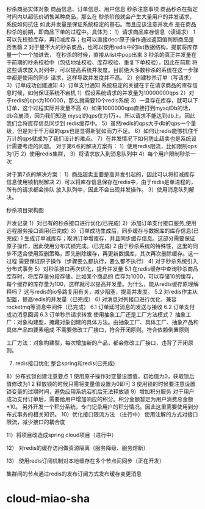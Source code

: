 秒杀商品实体对象
商品信息、订单信息、用户信息
秒杀注意事项
商品秒杀在指定时间内以超低价销售某种商品，那么在
秒杀阶段就会产生大量用户的并发请求，系统如何抗住
如此并发量是保证系统稳定的基石。而且应该注意并发点
是在商品秒杀的前期，即商品下单的过程中。具体为：
1）请求商品库存信息（读请求）
1 可以先校验库存，再扣减库存；也可以直接decr原子操作通过返回值判断商品是否售罄
2 对于量不大的秒杀商品，也可以使用redis中的list数据结构，提前将库存量一个一个加进去，
                    在秒杀的时候，直接从list中pop出来
3 秒杀的真正并发量在于前期的秒杀校验中（包括地址校验、库存校验、重复下单校验），因此在前期
将这些请求放入对列中，可以提高系统并发度。目前绝大多数秒杀的系统在这一步骤中都是使用的同步
请求，这样导致并发度并不高。
2）创建秒杀订单（写请求）
3）订单成功创建通知
4）订单支付通知
系统稳定的关键在于在请求商品的库存信息时候，如何保证系统不宕机
1）假设系统请求的并发量为10000000qps
2）对于redis的qps为100000，那么就需要10个redis系统
3）一旦存在库存，就可以下订单，这个过程实际并发量不高
4）如果1000000qps直接打到mysqlDb的话，db会崩溃，因为我们知道
mysql的qps仅为1万+。所以请求不能达到db上。因此我们会将库存信息同步到
redis缓存中。
5）虽然redis的qps大于db的qps一个量级，但是对于千万级的qps也是显得新犹如而力不足。
6）如何让redis能够抗住千万计的qps就成为了我们设计的难点。
7）在并发情况下如何防止超卖也是系统设计需要考虑的问题。
对于第6点的解决方案有：
1）使用redis限流，比如限制qps为1万
2）使用redis集群，
3）将请求放入到消息队列中
4）每个用户限制秒杀一次

对于第7点的解决方案：
1）商品超卖主要是高并发引起的，因此可以将扣减库存信息使用锁机制解决
2）可以将库存信息保存在redis中，由于redis是单进程的，所有的请求都会排队
放入队列中，因此不会出现并发操作。
3）使用消息队列解决。


秒杀项目架构图




开发记录
1）对已有的秒杀接口进行优化(已完成)
2）添加订单支付接口服务,使用远程服务接口调用(已完成)
3）订单成功生成后，同步缓存与数据库的库存信息(已完成)
1 生成订单减库存；取消订单增库存，并且同步缓存信息。这部分需要保证原子操作，因此使用分布式锁完成。(已完成)
2 由于秒杀系统的特殊性，这里的同步不适合使用双删策略，即先删除缓存，再更新数据库，其次再次删除缓存。这一过程
需要保证原子操作（步骤要么都执行，要么都不执行）
4) 对于秒杀系统引入分布式事务
5）对秒杀接口再次优化，提升并发量
5.1 在redis缓存中查询秒杀商品库存时，将库存量分段存储。比如某个商品的
库存为1000，可以存储10的缓存，每个缓存的库存量为100，这样就可以提高并发量。为什么，能从redis缓存原理解释吗？
这与redis的io多路复用有关，减少阻塞，提高并发度。
5.2 对redis作主从配置，提高redis的并发量（已完成）
6) 对消息对列接口进行优化，兼容rocketmq等消息中间件（已完成）
6.1 订单延时消息的发送与接收
6.2 订单支付成功消息回调
6.3 订单秒杀请求转发
使用抽象工厂还是工厂方法模式？
抽象工厂：对象构建型，掩藏对象创建的具体方法。由抽象工厂、具体工厂、抽象产品和具体产品四要素组成
不需要修改工厂接口，符合开闭原则。符合依赖倒置原则

工厂方法：对象构建型，每次增加新的产品，都会修改工厂接口，违背了开闭原则。

7) redis接口优化
整合spring和redis(已完成)

8）分布式锁创建注意要点
1  使用原子操作对变量设置值，初始值为0，获取锁后值修改为1
2  释放锁的时候只需将变量值设置为0即可
3  使用锁的时候要注意设置锁变量的过期时间，避免应用系统宕机后无法释放锁
9）增加积分服务
  对于用户成功支付订单后，需要给用户增加响应的积分。积分金额暂定为用户消费总金额*10。
  另外开发一个积分系统，专门记录用户的积分情况。因此这里需要使用到分布式事务的相关知识。
10）优化接口限流方法 （进行中）
使用注解的方式对接口限流，减少接口的耦合度

11）将项目改造成spring cloud项目（进行中） 

12） 对redis的缓存访问做资源隔离（服务降级、服务熔断）


13） 使用redis订阅机制对本地缓存在多个节点间同步（正在开发）

   集群间的节点通过redis的发布订阅方式发布缓存变更消息





# cloud-miao-sha
